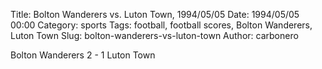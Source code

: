 Title: Bolton Wanderers vs. Luton Town, 1994/05/05
Date: 1994/05/05 00:00
Category: sports
Tags: football, football scores, Bolton Wanderers, Luton Town
Slug: bolton-wanderers-vs-luton-town
Author: carbonero


Bolton Wanderers 2 - 1 Luton Town
